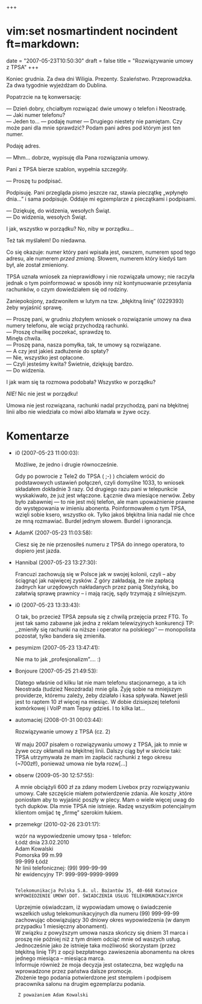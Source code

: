 +++
# vim:set nosmartindent nocindent ft=markdown:
date = "2007-05-23T10:50:30"
draft = false
title = "Rozwiązywanie umowy z TPSA"
+++

Koniec grudnia. Za dwa dni Wiligia. Prezenty. Szaleństwo. Przeprowadzka. Za
dwa tygodnie wyjeżdżam do Dublina.

Popatrzcie na tę konwersację:

― Dzień dobry, chciałbym rozwiązać dwie umowy o telefon i Neostradę.  
― Jaki numer telefonu?  
― Jeden to... ― podaję numer ― Drugiego niestety nie pamiętam. Czy może pani
dla mnie sprawdzić? Podam pani adres pod którym jest ten numer.  
  
Podaję adres.  
  
― Mhm... dobrze, wypisuję dla Pana rozwiązania umowy.  
  
Pani z TPSA bierze szablon, wypełnia szczegóły.  
  
― Proszę tu podpisać.  
  
Podpisuję. Pani przegląda pismo jeszcze raz, stawia pieczątkę „wpłynęło
dnia...” i sama podpisuje. Oddaje mi egzemplarze z pieczątkami i podpisami.  
  
― Dziękuję, do widzenia, wesołych Świąt.  
― Do widzenia, wesołych Świąt.

I jak, wszystko w porządku? No, niby w porządku...

Też tak myślałem! Do niedawna.

Co się okazuje: numer który pani wpisała jest, owszem, numerem spod tego
adresu, ale numerem _przed zmianą_. Słowem, numerem który kiedyś tam był, ale
został zmieniony.

TPSA uznała wniosek za nieprawidłowy i nie rozwiązała umowy; nie raczyła
jednak o tym poinformować w sposób inny niż kontynuowanie przesyłania
rachunków, o czym dowiedziałem się od rodziny.

Zaniepokojony, zadzwoniłem w lutym na tzw. „błękitną linię” (0229393) żeby
wyjaśnić sprawę.

― Proszę pani, w grudniu złożyłem wniosek o rozwiązanie umowy na dwa numery
telefonu, ale wciąż przychodzą rachunki.  
― Proszę chwilkę poczekać, sprawdzę to.  
Minęła chwila.  
― Proszę pana, nasza pomyłka, tak, te umowy są rozwiązane.  
― A czy jest jakieś zadłużenie do spłaty?  
― Nie, wszystko jest opłacone.  
― Czyli jesteśmy kwita? Świetnie, dziękuję bardzo.  
― Do widzenia.

I jak wam się ta rozmowa podobała? Wszystko w porządku?

_NIE!_ Nic nie jest w porządku!

Umowa nie jest rozwiązana, rachunki nadal przychodzą, pani na błękitnej linii
albo nie wiedziała co mówi albo kłamała w żywe oczy.

# Komentarze

* i0 (2007-05-23 11:00:03): <p>Możliwe, że jedno i drugie równocześnie.</p>
  <p>Gdy po powrocie z Tele2 do <span class="caps">TPSA</span> ( ;-) ) chciałem
  wrócić do podstawowych ustawień połączeń, czyli domyślne 1033, to wniosek
  składałem dokładnie 3 razy. Od drugiego razu pani w telepunkcie wyskakiwało,
  że już jest włączone. Łącznie dwa miesiące nerwów. Żeby było zabawniej &#8212;
  to nie jest mój telefon, ale mam upoważnienie prawne do występowania w imieniu
  abonenta. Poinformowałem o tym <span class="caps">TPSA</span>, wzięli sobie
  ksero, wszystko ok. Tylko jakoś błękitna linia nadal nie chce ze mną
  rozmawiać. Burdel jednym słowem. Burdel i ignorancja.</p>
* AdamK (2007-05-23 11:03:58): <p>Ciesz się że nie przenosiłeś numeru z <span
  class="caps">TPSA</span> do innego operatora, to dopiero jest jazda.</p>
* Hannibal (2007-05-23 13:27:30): <p>Francuzi zachowują się w Polsce jak w
  swojej kolonii, czyli &#8211; aby ściągnąć jak najwięcej zysków. Z góry
  zakładają, że nie zapłacą żadnych kar urzędowych nakładanych przez panią
  Steżyńską, bo załatwią sprawę prawnicy &#8211; i mają rację, sądy trzymają z
  silniejszym.</p>
* i0 (2007-05-23 13:33:43): <p>O tak, bo przecież <span class="caps">TPSA</span>
  zepsuła się z chwilą przejęcia przez <span class="caps">FTG</span>. To jest
  tak samo zabawne jak jedna z reklam telewizyjnych konkurencji TP: ,,zmieniły
  się rachunki na niższe i operator na polskiego&#8217;&#8216; &#8212;
  monopolista pozostał, tylko bandera się zmieniła.</p>
* pesymizm (2007-05-23 13:47:41): <p>Nie ma to jak
  &#8222;profesjonalizm&#8221;.... :)</p>
* Bonjoure (2007-05-25 21:49:53): <p>Dlatego właśnie od kilku lat nie mam
  telefonu stacjonarnego, a ta ich Neostrada (tudzież Neozdrada) mnie gila. Żyję
  sobie na mniejszym providerze, któremu zależy, żeby działało i kasa spływała.
  Nawet jeśli jest to raptem 10 zł więcej na miesiąc. W dobie dzisiejszej
  telefonii komórkowej i VoIP mam Tepsy gdzieś. I to kilka lat&#8230;</p>
* automaciej (2008-01-31 00:03:44): <p>Rozwiązywanie umowy z TPSA (cz. 2)<br
  /><br />W maju 2007 pisałem o rozwiązywaniu umowy z TPSA, jak to mnie w żywe
  oczy okłamali na błękitnej linii. Dalszy ciąg był w skrócie taki: TPSA
  utrzymywała że mam im zapłacić rachunki z tego okresu (~700zł!), ponieważ
  umowa nie była rozw[...]</p>
* obserw (2009-05-30 12:57:55): <p>A mnie obciążyli 600 zł za zdany modem
  Livebox przy rozwiązywaniu umowy. Całe szczęście miałem potwierdzenie zdania.
  Ale koszty ,które poniosłam aby to wyjaśnić poszły w plecy. Mam o wiele więcej
  uwag do tych dupków. Dla mnie <span class="caps">TPSA</span> nie istnieje.
  Radzę  wszystkim potencjalnym klientom omijać tę &#8222;firmę&#8221; szerokim
  łukiem.</p>
* przemekgr (2010-02-26 23:01:17): <p>wzór na wypowiedzenie umowy tpsa -
  telefon:<br />
  Łódź dnia 23.02.2010<br /> Adam Kowalski<br /> Pomorska 99 m.99<br /> 99-999
  Łódź<br /> Nr linii telefonicznej: (99) 999-99-99<br />       Nr ewidencyjny
  TP: 999-999-9999-9999</p>  <pre><code>
  Telekomunikacja Polska S.A.
  ul. Bażantów 35, 40-668 Katowice                     WYPOWIEDZENIE UMOWY
  DOT. ŚWIADCZENIA USŁUG TELEKOMUNIKACYJNYCH </code></pre>  <p>Uprzejmie
  oświadczam, iż wypowiadam umowę o świadczenie wszelkich usług
  telekomunikacyjnych dla numeru (99) 999-99-99 zachowując obowiązujący 30
  dniowy okres wypowiedzenia (w danym przypadku 1 miesięczny abonament). <br />
  W związku z powyższym umowa nasza skończy się dniem 31 marca i proszę nie
  później niż z tym dniem odciąć mnie od waszych usług. <br /> Jednocześnie jako
  że istnieje taka możliwość skorzystam (przez błękitną linię TP) z opcji
  bezpłatnego zawieszenia abonamentu na okres jednego miesiąca – miesiąca
  marca.<br /> Informuje również że moja decyzja jest ostateczna, bez względu na
  wprowadzone przez państwa dalsze promocje.<br /> Złożenie tego podania
  potwierdzone jest stemplem i podpisem pracownika salonu na drugim egzemplarzu
  podania.</p>  <pre><code>
  Z poważaniem
  Adam Kowalski </code></pre>
